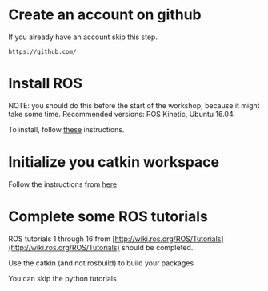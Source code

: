 # Create an account on github

If you already have an account skip this step.

    https://github.com/

# Install ROS 

NOTE: you should do this before the start of the workshop, because it might take some time.
Recommended versions: ROS Kinetic, Ubuntu 16.04.

To install, follow [these](http://wiki.ros.org/kinetic/Installation/Ubuntu) instructions.

# Initialize you catkin workspace

Follow the instructions from [here](http://wiki.ros.org/catkin/Tutorials/create_a_workspace)

# Complete some ROS tutorials

ROS tutorials 1 through 16 from [http://wiki.ros.org/ROS/Tutorials](http://wiki.ros.org/ROS/Tutorials) should be
completed.

Use the catkin (and not rosbuild) to build your packages

You can skip the python tutorials